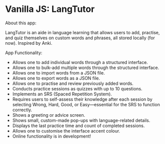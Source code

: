 # Vanilla JS: LangTutor

About this app:

LangTutor is an aide in language learning that allows users to add, practise, and quiz themselves on custom words and phrases, all stored locally (for now). Inspired by Anki.

App Functionality:

-   Allows one to add individual words through a structured interface.
-   Allows one to bulk-add multiple words through the structured interface.
-   Allows one to import words from a JSON file.
-   Allows one to export words as a JSON file.
-   Allows one to practise and review previously added words.
-   Conducts practice sessions as quizzes with up to 10 questions.
-   Implements an SRS (Spaced Repetition System).
-   Requires users to self-assess their knowledge after each session by selecting Wrong, Hard, Good, or Easy—essential for the SRS to function correctly.
-   Shows a greeting or advice screen.
-   Shows small, custom-made pop-ups with language-related details.
-   Displays the last practice time and count of completed sessions.
-   Allows one to customise the interface accent colour.
-   Online functionality is in development!
